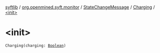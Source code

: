 [syftlib](../../../index.md) / [org.openmined.syft.monitor](../../index.md) / [StateChangeMessage](../index.md) / [Charging](index.md) / [&lt;init&gt;](./-init-.md)

# &lt;init&gt;

`Charging(charging: `[`Boolean`](https://kotlinlang.org/api/latest/jvm/stdlib/kotlin/-boolean/index.html)`)`